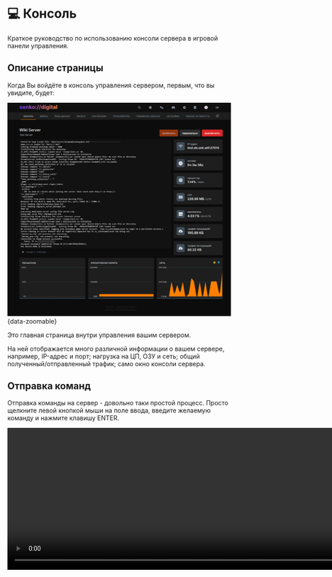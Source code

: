# 💻 Консоль

Краткое руководство по использованию консоли сервера в игровой панели управления.

## Описание страницы

Когда Вы войдёте в консоль управления сервером, первым, что вы увидите, будет:

![server console](/images/panel/console.png){data-zoomable}

Это главная страница внутри управления вашим сервером.

На ней отображается много различной информации о вашем сервере, например, IP-адрес и порт; нагрузка на ЦП, ОЗУ и сеть; общий полученный/отправленный трафик; само окно консоли сервера.

## Отправка команд

Отправка команды на сервер - довольно таки простой процесс. Просто щелкните левой кнопкой мыши на поле ввода, введите желаемую команду и нажмите клавишу ENTER.

<video width="960" height="320" autoplay loop muted controls>
  <source src="/videos/panel/console/send-command.mp4" type="video/mp4" />
</video>
